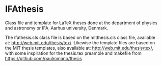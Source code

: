# IFAthesis
Class file and template for LaTeX theses done at the department of physics and astronomy or IFA, Aarhus university, Denmark.

The ifathesis.cls class file is based on the mitthesis.cls class file, available at:
http://web.mit.edu/thesis/tex/.
Likewise the template files are based on the MIT thesis templates, also available at:
http://web.mit.edu/thesis/tex/,
with some inspiration for the thesis.tex preamble and makefile from 
https://github.com/paulromano/thesis
